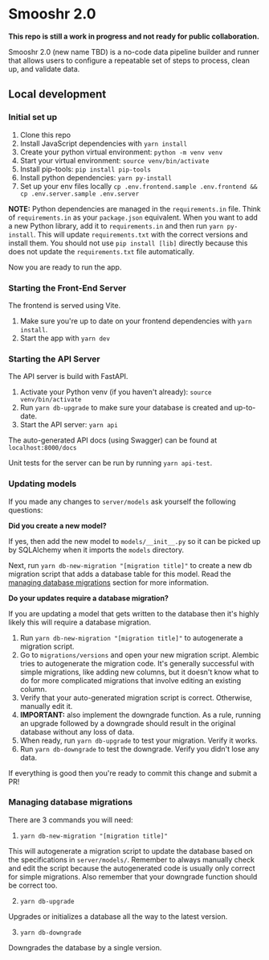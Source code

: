 # Smooshr 2.0

**This repo is still a work in progress and not ready for public collaboration.**

Smooshr 2.0 (new name TBD) is a no-code data pipeline builder and runner that allows users to configure a repeatable set of steps to process, clean up, and validate data.

## Local development

### Initial set up

1. Clone this repo
2. Install JavaScript dependencies with `yarn install`
3. Create your python virtual environment: `python -m venv venv`
4. Start your virtual environment: `source venv/bin/activate`
5. Install pip-tools: `pip install pip-tools`
6. Install python dependencies: `yarn py-install`
7. Set up your env files locally `cp .env.frontend.sample .env.frontend && cp .env.server.sample .env.server`

**NOTE:** Python dependencies are managed in the `requirements.in` file. Think of `requirements.in` as your `package.json` equivalent. When you want to add a new Python library, add it to `requirements.in` and then run `yarn py-install`. This will update `requirements.txt` with the correct versions and install them. You should not use `pip install [lib]` directly because this does not update the `requirements.txt` file automatically.

Now you are ready to run the app.

### Starting the Front-End Server

The frontend is served using Vite.

1. Make sure you're up to date on your frontend dependencies with `yarn install`.
2. Start the app with `yarn dev`

### Starting the API Server

The API server is build with FastAPI.

1. Activate your Python venv (if you haven't already): `source venv/bin/activate`
2. Run `yarn db-upgrade` to make sure your database is created and up-to-date.
3. Start the API server: `yarn api`

The auto-generated API docs (using Swagger) can be found at `localhost:8000/docs`

Unit tests for the server can be run by running `yarn api-test`.

### Updating models

If you made any changes to `server/models` ask yourself the following questions:

**Did you create a new model?**

If yes, then add the new model to `models/__init__.py` so it can be picked up by SQLAlchemy when it imports the `models` directory.

Next, run `yarn db-new-migration "[migration title]"` to create a new db migration script that adds a database table for this model. Read the [managing database migrations](#managing-database-migrations) section for more information.

**Do your updates require a database migration?**

If you are updating a model that gets written to the database then it's highly likely this will require a database migration.

1. Run `yarn db-new-migration "[migration title]"` to autogenerate a migration script.
2. Go to `migrations/versions` and open your new migration script. Alembic tries to autogenerate the migration code. It's generally successful with simple migrations, like adding new columns, but it doesn't know what to do for more complicated migrations that involve editing an existing column.
3. Verify that your auto-generated migration script is correct. Otherwise, manually edit it.
4. **IMPORTANT:** also implement the downgrade function. As a rule, running an upgrade followed by a downgrade should result in the original database without any loss of data.
5. When ready, run `yarn db-upgrade` to test your migration. Verify it works.
6. Run `yarn db-downgrade` to test the downgrade. Verify you didn't lose any data.

If everything is good then you're ready to commit this change and submit a PR!

### Managing database migrations

There are 3 commands you will need:

1. `yarn db-new-migration "[migration title]"`

This will autogenerate a migration script to update the database based on the specifications in `server/models/`. Remember to always manually check and edit the script because the autogenerated code is usually only correct for simple migrations. Also remember that your downgrade function should be correct too.

2. `yarn db-upgrade`

Upgrades or initializes a database all the way to the latest version.

3. `yarn db-downgrade`

Downgrades the database by a single version.
